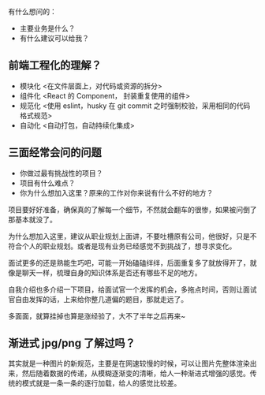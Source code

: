 有什么想问的：

- 主要业务是什么？
- 有什么建议可以给我？

## 前端工程化的理解？

- 模块化 <在文件层面上，对代码或资源的拆分>
- 组件化 <React 的 Component， 封装重复使用的组件>
- 规范化 <使用 eslint，husky 在 git commit 之时强制校验，采用相同的代码格式规范>
- 自动化 <自动打包，自动持续化集成>

## 三面经常会问的问题

- 你做过最有挑战性的项目？
- 项目有什么难点？
- 你为什么想加入这里？原来的工作对你来说有什么不好的地方？

项目要好好准备，确保真的了解每一个细节，不然就会翻车的很惨，如果被问倒了那基本就没了。

为什么想加入这里，建议从职业规划上面讲，不要吐槽原有公司，他很好，只是不符合个人的职业规划。或者是现有业务已经感觉不到挑战了，想寻求变化。

面试更多的还是熟能生巧吧，可能一开始磕磕绊绊，后面重复多了就放得开了，就像是聊天一样，梳理自身的知识体系是否还有哪些不足的地方。

自我介绍也多介绍一下项目，给面试官一个发挥的机会，多拖点时间，否则让面试官自由发挥的话，上来给你整几道偏的题目，那就走远了。

多面面，就算挂掉也算是涨经验了，大不了半年之后再来~

## 渐进式 jpg/png 了解过吗？

其实就是一种图片的新规范，主要是在网速较慢的时候，可以让图片先整体渲染出来，然后随着数据的传递，从模糊逐渐变的清晰，给人一种渐进式增强的感觉。传统的模式就是一条一条的逐行加载，给人的感觉比较差。
